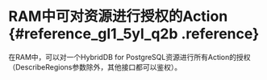 # RAM中可对资源进行授权的Action {#reference_gl1_5yl_q2b .reference}

在RAM中，可以对一个HybridDB for PostgreSQL资源进行所有Action的授权（DescribeRegions参数除外，其他接口都可以鉴权）。

